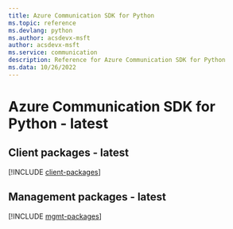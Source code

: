 ```yaml
---
title: Azure Communication SDK for Python
ms.topic: reference
ms.devlang: python
ms.author: acsdevx-msft
author: acsdevx-msft
ms.service: communication
description: Reference for Azure Communication SDK for Python
ms.data: 10/26/2022
---
```

# Azure Communication SDK for Python - latest

## Client packages - latest
[!INCLUDE [client-packages](communication-client-index.md)]
## Management packages - latest
[!INCLUDE [mgmt-packages](communication-mgmt-index.md)]